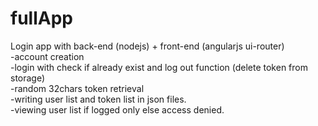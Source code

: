 # fullApp

Login app with back-end (nodejs) + front-end (angularjs ui-router)<br>
 -account creation<br>
 -login with check if already exist and log out function (delete token from storage)<br>
 -random 32chars token retrieval<br>
 -writing user list and token list in json files.<br>
 -viewing user list if logged only else access denied.
